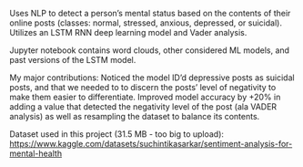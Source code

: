 Uses NLP to detect a person’s mental status based on the contents of their online posts (classes: normal, stressed, anxious, depressed, or suicidal). Utilizes an LSTM RNN deep learning model and Vader analysis. 

Jupyter notebook contains word clouds, other considered ML models, and past versions of the LSTM model. 

My major contributions: Noticed the model ID’d depressive posts as suicidal posts, and that we needed to to discern the posts’ level of negativity to make them easier to differentiate. Improved model accuracy by +20% in adding a value that detected the negativity level of the post (ala VADER analysis) as well as resampling the dataset to balance its contents.

Dataset used in this project (31.5 MB - too big to upload): https://www.kaggle.com/datasets/suchintikasarkar/sentiment-analysis-for-mental-health
